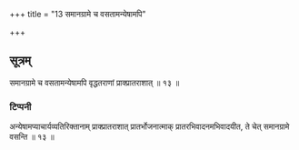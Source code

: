 +++
title = "13 समानग्रामे च वसतामन्येषामपि"

+++
## सूत्रम्
समानग्रामे च वसतामन्येषामपि वृद्धतराणां प्राक्प्रातराशात् ॥ १३ ॥  
### टिप्पनी
अन्येषामप्याचार्यव्यतिरिक्तानाम् प्राक्प्रातराशात् प्रातर्भोजनात्माक् प्रातरभिवादनमभिवादयीत, ते चेत् समानग्रामे वसन्ति ॥ १३ ॥  
